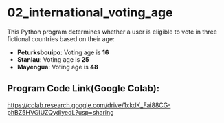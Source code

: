 # 02_international_voting_age
This Python program determines whether a user is eligible to vote in three fictional countries based on their age:  
- **Peturksbouipo**: Voting age is **16**  
- **Stanlau**: Voting age is **25**  
- **Mayengua**: Voting age is **48**

## Program Code Link(Google Colab):
https://colab.research.google.com/drive/1xkdK_Fai88CG-phBZ5HVGIUZQydlyedL?usp=sharing